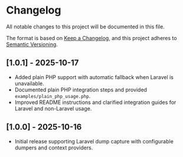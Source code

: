 # Changelog

All notable changes to this project will be documented in this file.

The format is based on [Keep a Changelog](https://keepachangelog.com/en/1.0.0/),
and this project adheres to [Semantic Versioning](https://semver.org/spec/v2.0.0.html).

## [1.0.1] - 2025-10-17
- Added plain PHP support with automatic fallback when Laravel is unavailable.
- Documented plain PHP integration steps and provided `examples/plain_php_usage.php`.
- Improved README instructions and clarified integration guides for Laravel and non-Laravel usage.

## [1.0.0] - 2025-10-16
- Initial release supporting Laravel dump capture with configurable dumpers and context providers.
